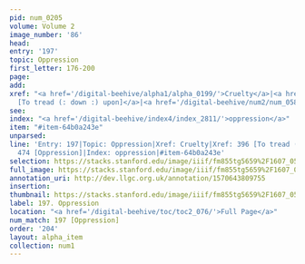 ```yaml
---
pid: num_0205
volume: Volume 2
image_number: '86'
head: 
entry: '197'
topic: Oppression
first_letter: 176-200
page: 
add: 
xref: "<a href='/digital-beehive/alpha1/alpha_0199/'>Cruelty</a>|<a href='/digital-beehive/num2/num_0483/'>396
  [To tread (: down :) upon]</a>|<a href='/digital-beehive/num2/num_0586/'>474 [Oppression]</a>"
see: 
index: "<a href='/digital-beehive/index4/index_2811/'>oppression</a>"
item: "#item-64b0a243e"
unparsed: 
line: 'Entry: 197|Topic: Oppression|Xref: Cruelty|Xref: 396 [To tread (: down :) upon]|Xref:
  474 [Oppression]|Index: oppression|#item-64b0a243e'
selection: https://stacks.stanford.edu/image/iiif/fm855tg5659%2F1607_0553/781,3177,2997,572/full/0/default.jpg
full_image: https://stacks.stanford.edu/image/iiif/fm855tg5659%2F1607_0553/full/full/0/default.jpg
annotation_uri: http://dev.llgc.org.uk/annotation/1570643809755
insertion: 
thumbnail: https://stacks.stanford.edu/image/iiif/fm855tg5659%2F1607_0553/781,3177,600,180/250,/0/default.jpg
label: 197. Oppression
location: "<a href='/digital-beehive/toc/toc2_076/'>Full Page</a>"
num_match: 197 [Oppression]
order: '204'
layout: alpha_item
collection: num1
---
```

